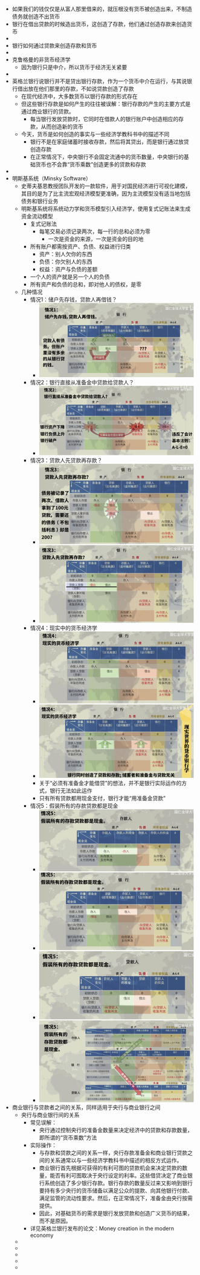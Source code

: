 - 如果我们的钱仅仅是从富人那里借来的，就压根没有货币被创造出来，不制造债务就创造不出货币
- 银行在借出贷款的时候造出货币，这创造了存款，他们通过创造存款来创造货币
-
- 银行如何通过贷款来创造存款和货币
-
- 克鲁格曼的非货币经济学
	- 因为银行只是中介，所以货币于经济无关紧要
-
- 英格兰银行说银行并不是贷出银行存款，作为一个货币中介在运行，与其说银行借出放在他们那里的存款，不如说贷款创造了存款
	- 在现代经济中，大多数货币以银行存款的形式存在
	- 但这些银行存款是如何产生的往往被误解：银行存款的产生的主要方式是通过商业银行的贷款。
		- 每当银行发放贷款时，它同时在借款人的银行账户中创造相应的存款，从而创造新的货币
	- 今天，货币是如何创造的事实与一些经济学教科书中的描述不同
		- 银行不是在家庭储蓄时接收存款，然后将其贷出，而是银行通过放贷创造存款
		- 在正常情况下，中央银行不会固定流通中的货币数量，中央银行的基础货币也不会靠“货币乘数”创造更多的贷款和存款
-
- 明斯基系统（Minsky Software）
	- 史蒂夫基恩教授团队开发的一款软件，用于对国民经济进行可视化建模，其目的是为了比主流宏观经济模型更准确，因为主流模型没有适当地包括债务和银行业务
	- 明斯基系统将系统动力学和货币模型引入经济学，使用复式记账法来生成资金流动模型
		- 复式记账法
			- 每笔交易必须记录两次，每一行的总和必须为零
				- 一次是资金的来源，一次是资金的目的地
		- 所有账户都需按资产、负债、权益进行归类
			- 资产：别人欠你的东西
			- 负债：你欠别人的东西
			- 权益：资产与负债的差额
		- 一个人的资产就是另一个人的负债
		- 所有资产和负债的总和，即对他人的债权，是零
	- 几种情况
		- 情况1：储户先存钱，贷款人再借钱？
			- ![image.png](../assets/image_1653997887036_0.png)
		- 情况2：银行直接从准备金中贷款给贷款人？
			- ![image.png](../assets/image_1653997941035_0.png)
		- 情况3：贷款人先贷款再存款？
			- ![image.png](../assets/image_1653998003402_0.png)
			- ![image.png](../assets/image_1653998069180_0.png)
		- 情况4：现实中的货币经济学
			- ![image.png](../assets/image_1653998103694_0.png)
			- ![image.png](../assets/image_1653998124211_0.png)
			- 关于“必须有准备金才能借贷”的想法，并不是银行实际运作的方式，银行无法如此运作
			- 只有所有贷款都用现金支付，银行才能“用准备金贷款”
		- 情况5：假装所有的存款贷款都是现金
			- ![image.png](../assets/image_1653998377517_0.png)
			- ![image.png](../assets/image_1653998418254_0.png)
			- ![image.png](../assets/image_1653998437194_0.png)
			- ![image.png](../assets/image_1653998469849_0.png)
- 商业银行与贷款者之间的关系，同样适用于央行与商业银行之间
	- 央行与商业银行间的关系
		- 常见误解：
			- 央行通过控制央行的准备金数量来决定经济中的贷款和存款数量，即所谓的“货币乘数”方法
		- 实际操作：
			- 与存款和贷款之间的关系一样，央行存款准备金和商业银行贷款之间的关系通常以与一些经济学教科书中描述的相反方式运作。
			- 商业银行首先根据可获得的有利可图的贷款机会来决定贷款的数量，能否有利可图取决于央行设定的利率。这些借贷决定了商业银行系统创造了多少银行存款。银行存款的数量反过来又影响到银行要持有多少央行的货币储备以满足公众的提款、向其他银行付款、满足监管的流动性要求。然后，在正常情况下，准备金由央行按需提供。
			- 因此，对基础货币的需求是银行发放贷款和创造广义货币的结果，而不是原因。
		- 详见英格兰银行发布的论文：Money creation in the modern economy
	-
	-
	-
	-
	-
